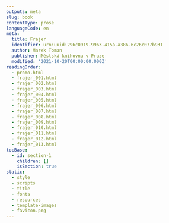 ```yaml
---
outputs: meta
slug: book
contentType: prose
languageCode: en
meta:
  title: Frajer
  identifier: urn:uuid:296c0919-9963-415a-a386-6c26c077b931
  author: Marek Toman
  publisher: Městská knihovna v Praze
  modified: '2021-10-20T00:00:00.000Z'
readingOrder:
  - promo.html
  - frajer_001.html
  - frajer_002.html
  - frajer_003.html
  - frajer_004.html
  - frajer_005.html
  - frajer_006.html
  - frajer_007.html
  - frajer_008.html
  - frajer_009.html
  - frajer_010.html
  - frajer_011.html
  - frajer_012.html
  - frajer_013.html
tocBase:
  - id: section-1
    children: []
    isSection: true
static:
  - style
  - scripts
  - title
  - fonts
  - resources
  - template-images
  - favicon.png
---
```

